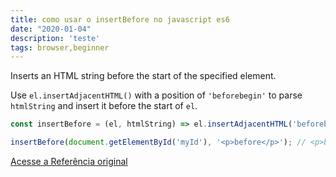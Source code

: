 ```yaml
---
title: como usar o insertBefore no javascript es6
date: "2020-01-04"
description: 'teste'
tags: browser,beginner
---
```


Inserts an HTML string before the start of the specified element.

Use `el.insertAdjacentHTML()` with a position of `'beforebegin'` to parse `htmlString` and insert it before the start of `el`.

```js
const insertBefore = (el, htmlString) => el.insertAdjacentHTML('beforebegin', htmlString);
```

```js
insertBefore(document.getElementById('myId'), '<p>before</p>'); // <p>before</p> <div id="myId">...</div>
```


[Acesse a Referência original](http://github.com/30-seconds/)
